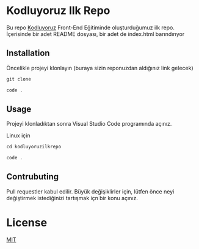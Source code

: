 # Kodluyoruz Ilk Repo

Bu repo [Kodluyoruz](https://www.kodluyoruz.org) Front-End Eğitiminde oluşturduğumuz ilk repo. İçerisinde bir adet README dosyası, bir adet de index.html barındırıyor

## Installation 

Öncelikle projeyi klonlayın (buraya sizin reponuzdan aldığınız link gelecek)

```javascript https://github.com/ibrahimkertmen/kodluyoruzilkrepo.git
git clone 

code .
```



## Usage

Projeyi klonladıktan sonra Visual Studio Code programında açınız.

Linux için

```javascript
cd kodluyoruzilkrepo

code .
```

## Contrubuting

Pull requestler kabul edilir. Büyük değişiklirler için, lütfen önce neyi değiştirmek istediğinizi tartışmak içn bir konu açınız.

# License

[MIT](https://rem.mit-license.org)